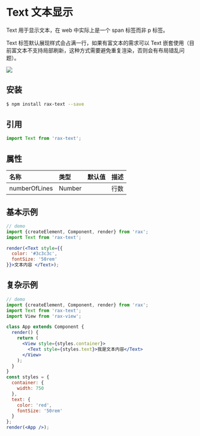 # Text 文本显示

Text 用于显示文本，在 web 中实际上是一个 span 标签而非 p 标签。 

Text 标签默认展现样式会占满一行，如果有富文本的需求可以 Text 嵌套使用（目前富文本不支持局部刷新，这种方式需要避免重复渲染，否则会有布局错乱问题）。

![](https://gw.alicdn.com/tfs/TB1CRrMRVXXXXXIapXXXXXXXXXX-259-276.jpg)

## 安装

```bash
$ npm install rax-text --save
```

## 引用

```jsx
import Text from 'rax-text';
```

## 属性

| 名称            | 类型       | 默认值  | 描述       |
| :------------ | :------- | :--- | :------- |
| numberOfLines | Number   |      | 行数       |

## 基本示例

```jsx
// demo
import {createElement, Component, render} from 'rax';
import Text from 'rax-text';

render(<Text style={{
  color: '#3c3c3c',
  fontSize: '50rem'
}}>文本内容 </Text>);
```

## 复杂示例

```jsx
// demo
import {createElement, Component, render} from 'rax';
import Text from 'rax-text';
import View from 'rax-view';

class App extends Component {
  render() {
    return (
      <View style={styles.container}>
        <Text style={styles.text}>我是文本内容</Text>
      </View>
    );
  }
}
const styles = {
  container: {
    width: 750
  },
  text: {
    color: 'red',
    fontSize: '50rem'
  }
};
render(<App />);
```
